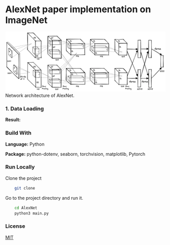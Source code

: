 # AlexNet paper implementation on ImageNet

![AlexNet](./assets/AlexNetarchitecture.png)
Network architecture of AlexNet.

### 1. Data Loading




**Result:** 




### Build With

**Language:** Python

**Package:** python-dotenv, seaborn, torchvision, matplotlib, Pytorch

### Run Locally

Clone the project
```bash
    git clone 
```

Go to the project directory and run it.
```bash
    cd AlexNet
    python3 main.py
```
### License

[MIT](https://choosealicense.com/licenses/mit/)
